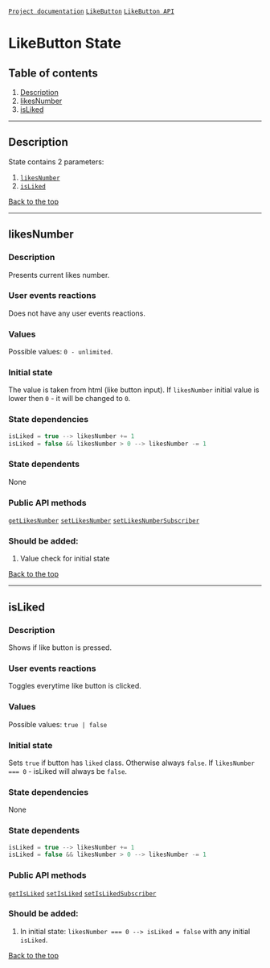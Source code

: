 <a name="top"></a>

[`Project documentation`](../../../../README.md#documentation)
[`LikeButton`](like-button.md)
[`LikeButton API`](like-button.API.md)

# LikeButton State

## Table of contents
1. [Description](#description)
2. [likesNumber](#likesnumber)
3. [isLiked](#isliked)


***

<a name="description"></a>

## Description
State contains 2 parameters:
1. [`likesNumber`](#likesnumber)
2. [`isLiked`](#isliked)

[Back to the top](#top)


***

<a name="likesnumber"></a>

## likesNumber

### Description
Presents current likes number.

### User events reactions
Does not have any user events reactions.

### Values
Possible values: `0 - unlimited`.

### Initial state
The value is taken from html (like button input).
If `likesNumber` initial value is lower then `0` - it will be changed to `0`.

### State dependencies
```js
isLiked = true --> likesNumber += 1
isLiked = false && likesNumber > 0 --> likesNumber -= 1
```

### State dependents
None

### Public API methods
[`getLikesNumber`](like-button.API.md#getlikesnumber)
[`setLikesNumber`](like-button.API.md#setlikesnumber)
[`setLikesNumberSubscriber`](like-button.API.md#setlikesnumbersubscriber)

### Should be added:
1. Value check for initial state

[Back to the top](#top)


***

<a name="isliked"></a>

## isLiked

### Description
Shows if like button is pressed.

### User events reactions
Toggles everytime like button is clicked.

### Values
Possible values: `true | false`

### Initial state
Sets `true` if button has `liked` class. Otherwise always `false`.
If `likesNumber === 0` - isLiked will always be `false`.

### State dependencies
None

### State dependents
```js
isLiked = true --> likesNumber += 1
isLiked = false && likesNumber > 0 --> likesNumber -= 1
```

### Public API methods
[`getIsLiked`](like-button.API.md#getisliked)
[`setIsLiked`](like-button.API.md#setisliked)
[`setIsLikedSubscriber`](like-button.API.md#setislikedsubscriber)

### Should be added:
1. In initial state: `likesNumber === 0 --> isLiked = false` with any initial `isLiked`.

[Back to the top](#top)

